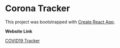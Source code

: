 # Corona Tracker
This project was bootstrapped with [Create React App](https://github.com/facebook/create-react-app).

**Website Link**

[COVID19 Tracker](https://hiteshsaai.github.io/covid19_corona_tracker/)
